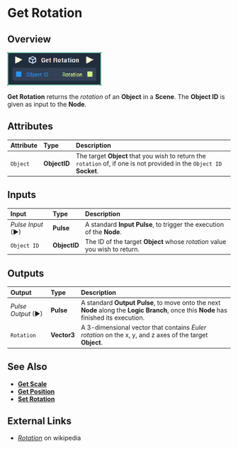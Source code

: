 # Get Rotation

## Overview

![The Get Rotation Node.](../.gitbook/assets/get-rotation.PNG)

**Get Rotation** returns the _rotation_ of an **Object** in a **Scene**. The **Object ID** is given as input to the **Node**.

## Attributes

| Attribute | Type | Description |
| :--- | :--- | :--- |
| `Object` | **ObjectID** | The target **Object** that you wish to return the `rotation` of, if one is not provided in the `Object ID` **Socket**. |

## Inputs

| Input | Type | Description |
| :--- | :--- | :--- |
| _Pulse Input_ \(►\) | **Pulse** | A standard **Input Pulse**, to trigger the execution of the **Node**. |
| `Object ID` | **ObjectID** | The ID of the target **Object** whose _rotation_ value you wish to return. |

## Outputs

| Output | Type | Description |
| :--- | :--- | :--- |
| _Pulse Output_ \(►\) | **Pulse** | A standard **Output Pulse**, to move onto the next **Node** along the **Logic Branch**, once this **Node** has finished its execution. |
| `Rotation` | **Vector3** | A 3-dimensional vector that contains _Euler rotation_ on the x, y, and z axes of the target **Object**. |

## See Also

* [**Get Scale**](get-scale.md)
* [**Get Position**](get-position.md)
* [**Set Rotation**](set-rotation.md)

## External Links

* [_Rotation_](https://en.wikipedia.org/wiki/Euler_angles) on wikipedia

